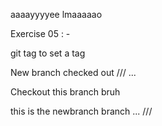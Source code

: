 aaaayyyyee lmaaaaao

Exercise 05 : - 

git tag <commit-num> to set a tag

New branch checked out
///
...

Checkout this branch bruh

this is the newbranch branch
...
///